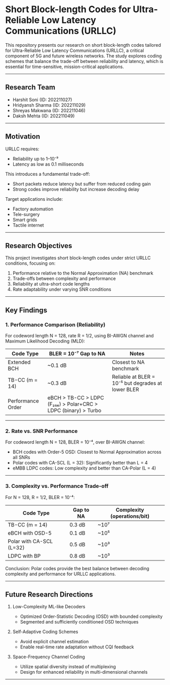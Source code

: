# Short Block-length Codes for Ultra-Reliable Low Latency Communications (URLLC)

This repository presents our research on short block-length codes tailored for Ultra-Reliable Low Latency Communications (URLLC), a critical component of 5G and future wireless networks. The study explores coding schemes that balance the trade-off between reliability and latency, which is essential for time-sensitive, mission-critical applications.

---

## Research Team

- Harshit Soni (ID: 202211027)  
- Hridyansh Sharma (ID: 202211029)  
- Shreyas Makwana (ID: 202211046)  
- Daksh Mehta (ID: 202211049)

---

## Motivation

URLLC requires:

- Reliability up to 1–10⁻⁹  
- Latency as low as 0.1 milliseconds

This introduces a fundamental trade-off:

- Short packets reduce latency but suffer from reduced coding gain  
- Strong codes improve reliability but increase decoding delay

Target applications include:

- Factory automation  
- Tele-surgery  
- Smart grids  
- Tactile internet

---

## Research Objectives

This project investigates short block-length codes under strict URLLC conditions, focusing on:

1. Performance relative to the Normal Approximation (NA) benchmark  
2. Trade-offs between complexity and performance  
3. Reliability at ultra-short code lengths  
4. Rate adaptability under varying SNR conditions

---

## Key Findings

### 1. Performance Comparison (Reliability)

For codeword length N = 128, rate R = 1/2, using BI-AWGN channel and Maximum Likelihood Decoding (MLD):

| Code Type          | BLER = 10⁻⁷ Gap to NA | Notes |
|--------------------|------------------------|-------|
| Extended BCH       | ~0.1 dB                | Closest to NA benchmark |
| TB-CC (m = 14)     | ~0.3 dB                | Reliable at BLER = 10⁻⁵ but degrades at lower BLER |
| Performance Order  | eBCH > TB-CC > LDPC (F₂₅₆) > Polar+CRC > LDPC (binary) > Turbo |

---

### 2. Rate vs. SNR Performance

For codeword length N = 128, BLER = 10⁻⁴, over BI-AWGN channel:

- BCH codes with Order-5 OSD: Closest to Normal Approximation across all SNRs  
- Polar codes with CA-SCL (L = 32): Significantly better than L = 4  
- eMBB LDPC codes: Low complexity and better than CA-Polar (L = 4)

---

### 3. Complexity vs. Performance Trade-off

For N = 128, R = 1/2, BLER = 10⁻⁴:

| Code Type               | Gap to NA | Complexity (operations/bit) |
|--------------------------|-----------|------------------------------|
| TB-CC (m = 14)           | 0.3 dB    | ~10⁷                         |
| eBCH with OSD-5          | 0.1 dB    | ~10⁵                         |
| Polar with CA-SCL (L=32) | 0.5 dB    | ~10³                         |
| LDPC with BP             | 0.8 dB    | ~10³                         |

Conclusion: Polar codes provide the best balance between decoding complexity and performance for URLLC applications.

---

## Future Research Directions

1. Low-Complexity ML-like Decoders  
   - Optimized Order-Statistic Decoding (OSD) with bounded complexity  
   - Segmented and sufficiently conditioned OSD techniques

2. Self-Adaptive Coding Schemes  
   - Avoid explicit channel estimation  
   - Enable real-time rate adaptation without CQI feedback

3. Space-Frequency Channel Coding  
   - Utilize spatial diversity instead of multiplexing  
   - Design for enhanced reliability in multi-dimensional channels

---
